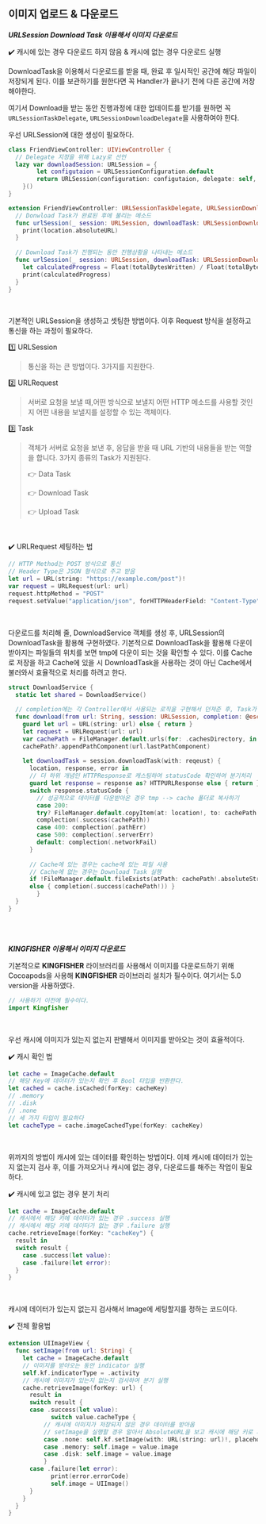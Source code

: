 ## 이미지 업로드 & 다운로드

***URLSession Download Task 이용해서 이미지 다운로드***

✔️ 캐시에 있는 경우 다운로드 하지 않음 & 캐시에 없는 경우 다운로드 실행

 DownloadTask을 이용해서 다운로드를 받을 때, 완료 후 일시적인 공간에 해당 파일이 저장되게 된다. 이를 보관하기를 원한다면 꼭 Handler가 끝나기 전에 다른 공간에 저장해야한다.

 여기서 Download을 받는 동안 진행과정에 대한 업데이트를 받기를 원하면 꼭 `URLSessionTaskDelegate`, `URLSessionDownloadDelegate`을 사용하여야 한다.

 우선 URLSession에 대한 생성이 필요하다.

```swift
class FriendViewController: UIViewController {
  // Delegate 지정을 위해 Lazy로 선언
  lazy var downloadSession: URLSession = {
        let configutaion = URLSessionConfiguration.default
        return URLSession(configuration: configutaion, delegate: self, delegateQueue: nil)
    }()
}

extension FriendViewController: URLSessionTaskDelegate, URLSessionDownloadDelegate {
  // Donwload Task가 완료된 후에 불리는 메소드
  func urlSession(_ session: URLSession, downloadTask: URLSessionDownloadTask, didFinishDownloadingTo location: URL) {
    print(location.absoluteURL)
  }
  
  // Download Task가 진행되는 동안 진행상황을 나타내는 메소드
  func urlSession(_ session: URLSession, downloadTask: URLSessionDownloadTask, didWriteData bytesWritten: Int64, totalBytesWritten: Int64, totalBytesExpectedToWrite: Int64) {
    let calculatedProgress = Float(totalBytesWritten) / Float(totalBytesExpectedToWrite)
    print(calculatedProgress)
  }
}
```

<br>

기본적인 URLSession을 생성하고 셋팅한 방법이다. 이후 Request 방식을 설정하고 통신을 하는 과정이 필요하다.

1️⃣ URLSession

> 통신을 하는 큰 방법이다. 3가지를 지원한다.

2️⃣ URLRequest

> 서버로 요청을 보낼 때,어떤 방식으로 보낼지 어떤 HTTP 메소드를 사용할 것인지 어떤 내용을 보낼지를 설정할 수 있는 객체이다.

3️⃣ Task

> 객체가 서버로 요청을 보낸 후, 응답을 받을 때 URL 기반의 내용들을 받는 역할을 합니다. 3가지 종류의 Task가 지원된다.
>
> 👉 Data Task
>
> 👉 Download Task
>
> 👉 Upload Task

<br>

✔️ URLRequest 세팅하는 법

```swift
// HTTP Method는 POST 방식으로 통신
// Header Type은 JSON 형식으로 주고 받음
let url = URL(string: "https://example.com/post")!
var request = URLRequest(url: url)
request.httpMethod = "POST"
request.setValue("application/json", forHTTPHeaderField: "Content-Type")
```

<br>

 다운로드를 처리해 줄, DownloadService 객체를 생성 후, URLSession의 DownloadTask을 활용해 구현하였다. 기본적으로 DownloadTask을 활용해 다운이 받아지는 파일들의 위치를 보면 tmp에 다운이 되는 것을 확인할 수 있다. 이를 Cache로 저장을 하고 Cache에 있을 시 DownloadTask을 사용하는 것이 아닌 Cache에서 불러와서 효율적으로 처리를 하려고 한다.

```swift
struct DownloadService {
  static let shared = DownloadService()
  
  // completion에는 각 Controller에서 사용되는 로직을 구현해서 던져준 후, Task가 실행되고난 후 실행되게 함.
  func download(from url: String, session: URLSession, completion: @escaping (NetworkResult<Any>) -> Void) {
    guard let url = URL(string: url) else { return }
    let request = URLRequest(url: url)
    var cachePath = FileManager.default.urls(for: .cachesDirectory, in: .userDomainMask).first
    cachePath?.appendPathComponent(url.lastPathComponent)
    
    let downloadTask = session.downloadTask(with: reqeust) { 
      location, response, error in
      // 더 하위 개념인 HTTPResponse로 캐스팅하여 statusCode 확인하여 분기처리  
      guard let response = response as? HTTPURLResponse else { return }
      switch response.statusCode {
        // 성공적으로 데이터를 다운받아온 경우 tmp --> cache 폴더로 복사하기
        case 200:
        try? FileManager.default.copyItem(at: location!, to: cachePath!)
        complection(.success(cachePath))
        case 400: complection(.pathErr)
        case 500: complection(.serverErr)
        default: complection(.networkFail)
      }
      
      // Cache에 있는 경우는 cache에 있는 파일 사용
      // Cache에 없는 경우는 Download Task 실행
      if !FileManager.default.fileExists(atPath: cachePath!.absoluteString) { downloadTask.resume() }
      else { completion(.success(cachePath!)) }
		}
  }
}
```

<br>

<br>

***KINGFISHER 이용해서 이미지 다운로드***

 기본적으로 **KINGFISHER** 라이브러리를 사용해서 이미지를 다운로드하기 위해 Cocoapods을 사용해 **KINGFISHER** 라이브러리 설치가 필수이다. 여기서는 5.0 version을 사용하였다.

```swift
// 사용하기 이전에 필수이다.
import Kingfisher
```

<br>

 우선 캐시에 이미지가 있는지 없는지 판별해서 이미지를 받아오는 것이 효율적이다.

✔️ 캐시 확인 법

```swift
let cache = ImageCache.default
// 해당 Key에 데이터가 있는지 확인 후 Bool 타입을 반환한다.
let cached = cache.isCached(forKey: cacheKey)
// .memory
// .disk
// .none
// 세 가지 타입이 필요하다
let cacheType = cache.imageCachedType(forKey: cacheKey)
```

<br>

 위까지의 방법이 캐시에 있는 데이터를 확인하는 방법이다. 이제 캐시에 데이터가 있는지 없는지 검사 후, 이를 가져오거나 캐시에 없는 경우, 다운로드를 해주는 작업이 필요하다. 

✔️ 캐시에 있고 없는 경우 분기 처리

```swift
let cache = ImageCache.default
// 캐시에서 해당 키에 데이터가 있는 경우 .success 실행
// 캐시에서 해당 키에 데이터가 없는 경우 .failure 실행
cache.retrieveImage(forKey: "cacheKey") { 
  result in
  switch result {
    case .success(let value):
    case .failure(let error):
  }
}
```

<br>

 캐시에 데이터가 있는지 없는지 검사해서 Image에 세팅할지를 정하는 코드이다.

✔️ 전체 활용법

```swift
extension UIImageView {
  func setImage(from url: String) {
    let cache = ImageCache.default
    // 이미지를 받아오는 동안 indicator 실행
    self.kf.indicatorType = .activity
    // 캐시에 이미지가 있는지 없는지 검사하여 분기 실행
    cache.retrieveImage(forKey: url) { 
      result in
      switch result {
      case .success(let value):
        	switch value.cacheType {
          // 캐시에 이미지가 저장되지 않은 경우 데이터를 받아옴
          // setImage을 실행할 경우 알아서 AbsoluteURL을 보고 캐시에 해당 키로 저장한다.
          case .none: self.kf.setImage(with: URL(string: url)!, placeholder: UIImage(systemName: "pencil"), options: [.transition(.fade(1))])
          case .memory: self.image = value.image
          case .disk: self.image = value.image
          }
      case .failure(let error):
        	print(error.errorCode)
        	self.image = UIImage()
      }
    }
  }
}
```



